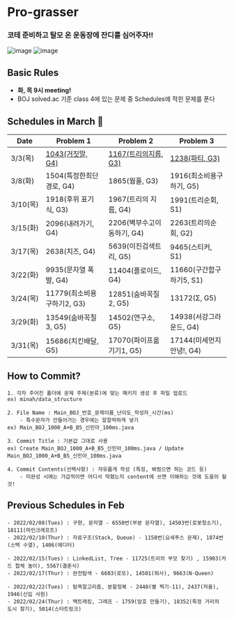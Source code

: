 # Pro-grasser
### 코테 준비하고 탈모 온 운동장에 잔디를 심어주자!!<br>
![image](https://user-images.githubusercontent.com/33835900/152555539-3aa1009d-1a3a-4e70-9950-0f76ca88afcc.png) ![image](https://user-images.githubusercontent.com/33835900/152556558-e8e62e94-93bc-445b-b1b0-a6e4f0371829.png)


## Basic Rules
- **화, 목 9시 meeting!**
- BOJ solved.ac 기준 class 4에 있는 문제 중 Schedules에 적힌 문제를 푼다

## Schedules in March 🍏
|Date|Problem 1|Problem 2| Problem 3|
|----|--------|--------|---------|
|3/3(목)|[1043(거짓말, G4)](https://www.acmicpc.net/problem/1043)|[1167(트리의지름, G3)](https://www.acmicpc.net/problem/1167)|[1238(파티, G3)](https://www.acmicpc.net/problem/1238)|
|3/8(화)|1504(특정한최단경로, G4)|1865(웜홀, G3)|1916(최소비용구하기, G5)|
|3/10(목)|1918(후위 표기식, G3)|1967(트리의 지름, G4)|1991(트리순회, S1)|
|3/15(화)|2096(내려가기, G4)|2206(벽부수고이동하기, G4)|2263(트리의순회, G2)|
|3/17(목)|2638(치즈, G4)|5639(이진검색트리, G5)|9465(스티커, S1)|
|3/22(화)|9935(문자열 폭발, G4)|11404(플로이드, G4)|11660(구간합구하기5, S1)|
|3/24(목)|11779(최소비용구하기2, G3)|12851(숨바꼭질2, G5)|13172(Σ, G5)|
|3/29(화)|13549(숨바꼭질3, G5)|14502(연구소, G5)|14938(서강그라운드, G4)|
|3/31(목)|15686(치킨배달, G5)|17070(파이프옮기기1, G5)|17144(미세먼지안녕!, G4)|

## How to Commit?
```
1. 각자 주어진 폴더에 문제 주제(분류)에 맞는 패키지 생성 후 파일 업로드
ex) minah/data_structure

2. File Name : Main_BOJ_번호_문제이름_난이도_작성자_시간(ms)
    - 특수문자가 안들어가는 경우에는 알잘딱하게 넣기
ex) Main_BOJ_1000_A+B_B5_신민아_100ms.java

3. Commit Title : 기본값 그대로 사용
ex) Create Main_BOJ_1000_A+B_B5_신민아_100ms.java / Update Main_BOJ_1000_A+B_B5_신민아_100ms.java

4. Commit Contents(선택사항) : 자유롭게 작성 (특징, 봐줬으면 하는 코드 등)
    - 미완성 시에는 가급적이면 어디서 막혔는지 content에 쓰면 이해하는 것에 도움이 될 것!
```

## Previous Schedules in Feb
```
- 2022/02/08(Tues) : 구현, 문자열 - 6550번(부분 문자열), 14503번(로봇청소기), 18111(마인크래프트)
- 2022/02/10(Thur) : 자료구조(Stack, Queue) - 1158번(요세푸스 문제), 1874번(스택 수열), 1406(에디터)

- 2022/02/15(Tues) : LinkedList, Tree - 11725(트리의 부모 찾기) , 15903(카드 합체 놀이), 5567(결혼식)
- 2022/02/17(Thur) : 완전탐색 - 6603(로또), 14501(퇴사), 9663(N-Queen)

- 2022/02/22(Tues) : 탐욕알고리즘, 분할정복 - 2448(별 찍기-11), 2437(저울), 1946(신입 사원)
- 2022/02/24(Thur) : 백트래킹, 그래프 - 1759(암호 만들기), 18352(특정 거리의 도시 찾기), 5014(스타트링크)
```
